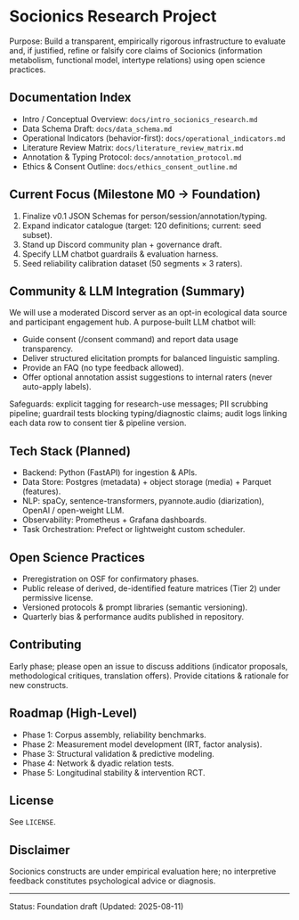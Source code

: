# Socionics Research Project

Purpose: Build a transparent, empirically rigorous infrastructure to evaluate and, if justified, refine or falsify core claims of Socionics (information metabolism, functional model, intertype relations) using open science practices.

## Documentation Index
- Intro / Conceptual Overview: `docs/intro_socionics_research.md`
- Data Schema Draft: `docs/data_schema.md`
- Operational Indicators (behavior-first): `docs/operational_indicators.md`
- Literature Review Matrix: `docs/literature_review_matrix.md`
- Annotation & Typing Protocol: `docs/annotation_protocol.md`
- Ethics & Consent Outline: `docs/ethics_consent_outline.md`

## Current Focus (Milestone M0 → Foundation)
1. Finalize v0.1 JSON Schemas for person/session/annotation/typing.
2. Expand indicator catalogue (target: 120 definitions; current: seed subset).
3. Stand up Discord community plan + governance draft.
4. Specify LLM chatbot guardrails & evaluation harness.
5. Seed reliability calibration dataset (50 segments × 3 raters).

## Community & LLM Integration (Summary)
We will use a moderated Discord server as an opt-in ecological data source and participant engagement hub. A purpose-built LLM chatbot will:
- Guide consent (/consent command) and report data usage transparency.
- Deliver structured elicitation prompts for balanced linguistic sampling.
- Provide an FAQ (no type feedback allowed).
- Offer optional annotation assist suggestions to internal raters (never auto-apply labels).

Safeguards: explicit tagging for research-use messages; PII scrubbing pipeline; guardrail tests blocking typing/diagnostic claims; audit logs linking each data row to consent tier & pipeline version.

## Tech Stack (Planned)
- Backend: Python (FastAPI) for ingestion & APIs.
- Data Store: Postgres (metadata) + object storage (media) + Parquet (features).
- NLP: spaCy, sentence-transformers, pyannote.audio (diarization), OpenAI / open-weight LLM.
- Observability: Prometheus + Grafana dashboards.
- Task Orchestration: Prefect or lightweight custom scheduler.

## Open Science Practices
- Preregistration on OSF for confirmatory phases.
- Public release of derived, de-identified feature matrices (Tier 2) under permissive license.
- Versioned protocols & prompt libraries (semantic versioning).
- Quarterly bias & performance audits published in repository.

## Contributing
Early phase; please open an issue to discuss additions (indicator proposals, methodological critiques, translation offers). Provide citations & rationale for new constructs.

## Roadmap (High-Level)
- Phase 1: Corpus assembly, reliability benchmarks.
- Phase 2: Measurement model development (IRT, factor analysis).
- Phase 3: Structural validation & predictive modeling.
- Phase 4: Network & dyadic relation tests.
- Phase 5: Longitudinal stability & intervention RCT.

## License
See `LICENSE`.

## Disclaimer
Socionics constructs are under empirical evaluation here; no interpretive feedback constitutes psychological advice or diagnosis.

---
Status: Foundation draft (Updated: 2025-08-11)
